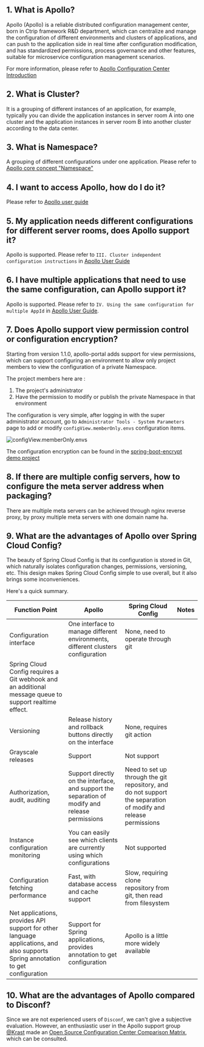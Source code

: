 ## 1. What is Apollo?
Apollo (Apollo) is a reliable distributed configuration management center, born in Ctrip framework R&D department, which can centralize and manage the configuration of different environments and clusters of applications, and can push to the application side in real time after configuration modification, and has standardized permissions, process governance and other features, suitable for microservice configuration management scenarios.

For more information, please refer to [Apollo Configuration Center Introduction](en/design/apollo-introduction)

## 2. What is Cluster?
It is a grouping of different instances of an application, for example, typically you can divide the application instances in server room A into one cluster and the application instances in server room B into another cluster according to the data center.

## 3. What is Namespace?
A grouping of different configurations under one application.
Please refer to [Apollo core concept "Namespace"](en/design/apollo-core-concept-namespace)

## 4. I want to access Apollo, how do I do it?
Please refer to [Apollo user guide](en/portal/apollo-user-guide)

## 5. My application needs different configurations for different server rooms, does Apollo support it?
Apollo is supported. Please refer to `III. Cluster independent configuration instructions` in [Apollo User Guide](en/portal/apollo-user-guide?id=iii-cluster-independent-configuration-instructions)

## 6. I have multiple applications that need to use the same configuration, can Apollo support it?
Apollo is supported. Please refer to `IV. Using the same configuration for multiple AppId` in [Apollo User Guide](en/portal/apollo-user-guide?id=iv-using-the-same-configuration-for-multiple-appid).

## 7. Does Apollo support view permission control or configuration encryption?
Starting from version 1.1.0, apollo-portal adds support for view permissions, which can support configuring an environment to allow only project members to view the configuration of a private Namespace.

The project members here are :
1. The project's administrator
2. Have the permission to modify or publish the private Namespace in that environment

The configuration is very simple, after logging in with the super administrator account, go to `Administrator Tools - System Parameters` page to add or modify `configView.memberOnly.envs` configuration items.

![configView.memberOnly.envs](https://user-images.githubusercontent.com/837658/46456519-c155e100-c7e1-11e8-969b-8f332379fa29.png)

The configuration encryption can be found in the [spring-boot-encrypt demo project](https://github.com/ctripcorp/apollo-use-cases/tree/master/spring-boot-encrypt)

## 8. If there are multiple config servers, how to configure the meta server address when packaging?
There are multiple meta servers can be achieved through nginx reverse proxy, by proxy multiple meta servers with one domain name ha.

## 9. What are the advantages of Apollo over Spring Cloud Config?
The beauty of Spring Cloud Config is that its configuration is stored in Git, which naturally isolates configuration changes, permissions, versioning, etc. This design makes Spring Cloud Config simple to use overall, but it also brings some inconveniences.

Here's a quick summary.

| Function Point                                               | Apollo                                                       | Spring Cloud Config                                          | Notes |
| ------------------------------------------------------------ | ------------------------------------------------------------ | ------------------------------------------------------------ | ----- |
| Configuration interface                                      | One interface to manage different environments, different clusters configuration | None, need to operate through git                            |       |
| Spring Cloud Config requires a Git webhook and an additional message queue to support realtime effect. |                                                              |                                                              |       |
| Versioning                                                   | Release history and rollback buttons directly on the interface | None, requires git action                                    |       |
| Grayscale releases                                           | Support                                                      | Not support                                                  |       |
| Authorization, audit, auditing                               | Support directly on the interface, and support the separation of modify and release permissions | Need to set up through the git repository, and do not support the separation of modify and release permissions |       |
| Instance configuration monitoring                            | You can easily see which clients are currently using which configurations | Not supported                                                |       |
| Configuration fetching performance                           | Fast, with database access and cache support                 | Slow, requiring clone repository from git, then read from filesystem |       |
| Net applications, provides API support for other language applications, and also supports Spring annotation to get configuration | Support for Spring applications, provides annotation to get configuration | Apollo is a little more widely available                     |       |

## 10. What are the advantages of Apollo compared to Disconf?

Since we are not experienced users of `Disconf`, we can't give a subjective evaluation.
However, an enthusiastic user in the Apollo support group [@Krast](https://github.com/krast) made an [Open Source Configuration Center Comparison Matrix](https://github.com/apolloconfig/apollo/files/983064/default.pdf), which can be consulted.

